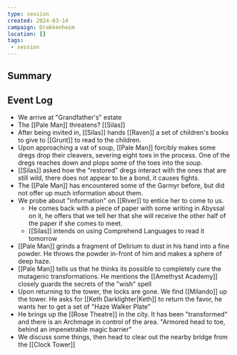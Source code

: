 ```yaml
---
type: session
created: 2024-03-14
campaign: Drakkenheim
location: []
tags:
 - session
---
```



## Summary

## Event Log

- We arrive at "Grandfather's" estate
- The [[Pale Man]] threatens? [[Silas]]
- After being invited in, [[Silas]] hands [[Raven]] a set of children's books to give to [[Grunt]] to read to the children.
- Upon approaching a vat of soup, [[Pale Man]] forcibly makes some dregs drop their cleavers, severing eight toes in the process. One of the dregs reaches down and plops some of the toes into the soup.
- [[Silas]] asked how the "restored" dregs interact with the ones that are still wild, there does not appear to be a bond, it causes fights.
- The [[Pale Man]] has encountered some of the Garmyr before, but did not offer up much information about them. 
- We probe about "information" on [[River]] to entice her to come to us.
	- He comes back with a piece of paper with some writing in Abyssal on it, he offers that we tell her that she will receive the other half of the paper if she comes to meet.
	- [[Silas]] intends on using Comprehend Languages to read it tomorrow
- [[Pale Man]] grinds a fragment of Delirium to dust in his hand into a fine powder. He throws the powder in-front of him and makes a sphere of deep haze.
- [[Pale Man]] tells us that he thinks its possible to completely cure the mutagenic transformations. He mentions the [[Amethyst Academy]] closely guards the secrets of the "wish" spell
- Upon returning to the tower, the locks are gone. We find [[Milando]] up the tower. He asks for [[Keth Darklighter|Keth]] to return the favor, he wants her to get a set of "Haze Walker Plate"
- He brings up the [[Rose Theatre]] in the city. It has been "transformed" and there is an Archmage in control of the area. "Armored head to toe, behind an impenetrable magic barrier"
- We discuss some things, then head to clear out the nearby bridge from the [[Clock Tower]]


